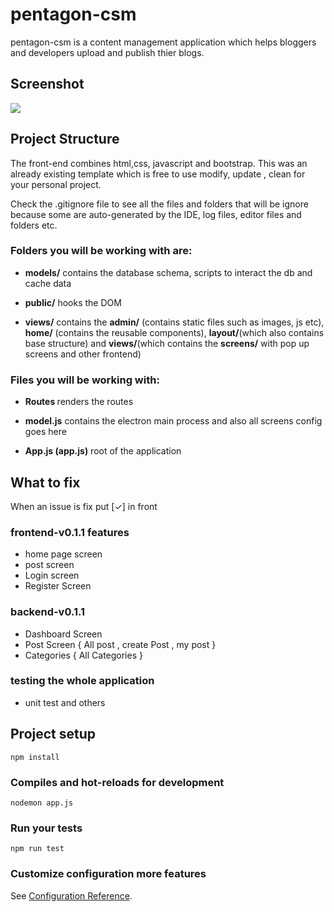# pentagon-csm

pentagon-csm is a content management application which helps bloggers and developers upload and publish thier blogs.

## Screenshot
<img src="./ui-readme.img-1.png">

## Project Structure

The front-end combines html,css, javascript and bootstrap. This was an already existing template which is 
free to use modify, update , clean for your personal project. 

Check the .gitignore file to see all the files and folders that will be ignore because some are auto-generated by the IDE, log files, editor files and folders etc.

### Folders you will be working with are:

- <b>models/</b> contains the database schema, scripts to interact the db and cache data

- <b>public/</b> hooks the DOM

- <b>views/</b> contains the <b>admin/</b> (contains static files such as images, js etc), <b>home/</b> (contains the reusable components), <b>layout/</b>(which also contains base structure) and <b>views/</b>(which contains the <b>screens/</b> with pop up screens and other frontend)

### Files you will be working with:

- <b>Routes </b> renders the routes

- <b>model.js</b> contains the electron main process and also all screens config goes here

- <b>App.js (app.js)</b> root of the application


## What to fix

When an issue is fix put [✓] in front

### frontend-v0.1.1 features

- home page screen
- post screen
- Login screen 
- Register Screen

### backend-v0.1.1

- Dashboard Screen 
- Post Screen { All post , create Post , my post }
- Categories  { All Categories }


### testing the whole application

- unit test and others

## Project setup

```
npm install
```

### Compiles and hot-reloads for development

```
nodemon app.js
```


### Run your tests

```
npm run test
```

### Customize configuration more features

See [Configuration Reference](`https://www.npmjs.com/`).
